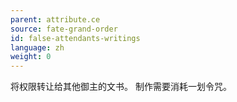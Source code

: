 ```yaml
---
parent: attribute.ce
source: fate-grand-order
id: false-attendants-writings
language: zh
weight: 0
---
```


将权限转让给其他御主的文书。
制作需要消耗一划令咒。
